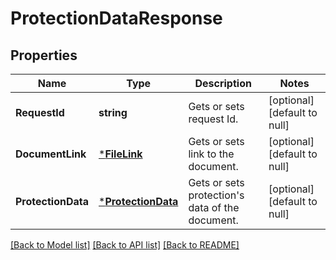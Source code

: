 # ProtectionDataResponse

## Properties
Name | Type | Description | Notes
------------ | ------------- | ------------- | -------------
**RequestId** | **string** | Gets or sets request Id. | [optional] [default to null]
**DocumentLink** | [***FileLink**](FileLink.md) | Gets or sets link to the document. | [optional] [default to null]
**ProtectionData** | [***ProtectionData**](ProtectionData.md) | Gets or sets protection&#39;s data of the document. | [optional] [default to null]

[[Back to Model list]](../README.md#documentation-for-models) [[Back to API list]](../README.md#documentation-for-api-endpoints) [[Back to README]](../README.md)


